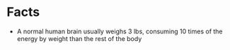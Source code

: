 # Facts
- A normal human brain usually weighs 3 lbs, consuming 10 times of the energy by weight than the rest of the body